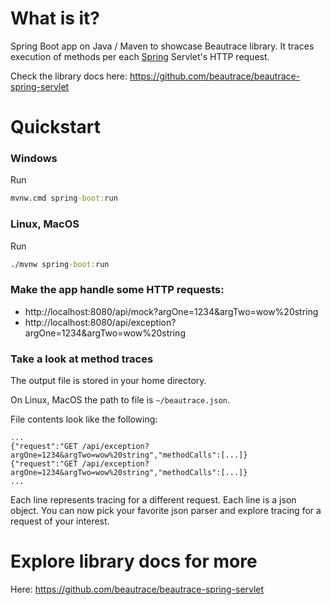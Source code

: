 # What is it?

Spring Boot app on Java / Maven to showcase Beautrace library. It traces execution of methods per each [Spring](https://spring.io/) Servlet's HTTP request.

Check the library docs here: https://github.com/beautrace/beautrace-spring-servlet

# Quickstart

### Windows

Run
```cmd
mvnw.cmd spring-boot:run
```

### Linux, MacOS

Run
```cmd
./mvnw spring-boot:run
```

### Make the app handle some HTTP requests:

- http://localhost:8080/api/mock?argOne=1234&argTwo=wow%20string
- http://localhost:8080/api/exception?argOne=1234&argTwo=wow%20string

### Take a look at method traces

The output file is stored in your home directory.

On Linux, MacOS the path to file is `~/beautrace.json`.

File contents look like the following:
```jsonc
...
{"request":"GET /api/exception?argOne=1234&argTwo=wow%20string","methodCalls":[...]}
{"request":"GET /api/exception?argOne=1234&argTwo=wow%20string","methodCalls":[...]}
...
```

Each line represents tracing for a different request. Each line is a json object. You can now pick your favorite json parser
and explore tracing for a request of your interest.

# Explore library docs for more

Here: https://github.com/beautrace/beautrace-spring-servlet
